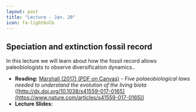 ```yaml
---
layout: post
title: "Lecture - Jan. 20"
icon: fa-lightbulb
---
```


## Speciation and extinction fossil record

In this lecture we will learn about how the fossil record allows paleobiologists to observe diversification dynamics.. 

* **Reading:** [Marshall (2017) <i class="fas fa-file-pdf"></i> (PDF on Canvas)](https://canvas.iastate.edu/courses/89027/files/18160928) - _Five palaeobiological laws needed to understand the evolution of the living biota_ ([http://dx.doi.org/10.1038/s41559-017-0165](https://www.nature.com/articles/s41559-017-0165))
* **Lecture Slides:** [<i class="fas fa-chalkboard-teacher"></i>](https://eeob-macroevolution.github.io/course-documents/lecture-slides/02-Speciation_and_Extinction_in_Fossils.pdf)
